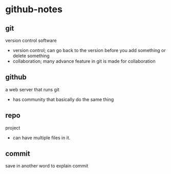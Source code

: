 # github-notes

## git 
version control software 

* version control; can go back to the version before you add something or delete something 
* collaboration; many advance feature in git is made for collaboration 

## github

a web server that runs git 

* has community that basically do the same thing 

## repo 
project

* can have multiple files in it. 

## commit 

save in another word to explain commit 


